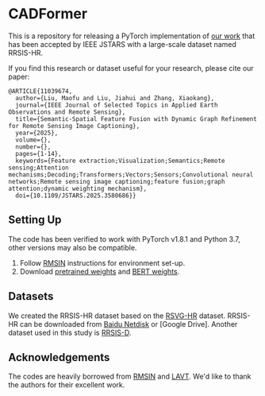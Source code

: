 # CADFormer

This is a repository for releasing a PyTorch implementation of [our work](https://ieeexplore.ieee.org/abstract/document/11023843) that has been accepted by IEEE JSTARS with a large-scale dataset named RRSIS-HR.

If you find this research or dataset useful for your research, please cite our paper:
```
@ARTICLE{11039674,
  author={Liu, Maofu and Liu, Jiahui and Zhang, Xiaokang},
  journal={IEEE Journal of Selected Topics in Applied Earth Observations and Remote Sensing}, 
  title={Semantic-Spatial Feature Fusion with Dynamic Graph Refinement for Remote Sensing Image Captioning}, 
  year={2025},
  volume={},
  number={},
  pages={1-14},
  keywords={Feature extraction;Visualization;Semantics;Remote sensing;Attention mechanisms;Decoding;Transformers;Vectors;Sensors;Convolutional neural networks;Remote sensing image captioning;feature fusion;graph attention;dynamic weighting mechanism},
  doi={10.1109/JSTARS.2025.3580686}}
```


## Setting Up

The code has been verified to work with PyTorch v1.8.1 and Python 3.7, other versions may also be compatible.

1. Follow [RMSIN](https://github.com/Lsan2401/RMSIN) instructions for environment set-up.
2. Download [pretrained weights](https://github.com/SwinTransformer/storage/releases/download/v1.0.0/swin_base_patch4_window12_384_22k.pth) and [BERT weights](https://huggingface.co/google-bert/bert-base-uncased).

## Datasets

We created the RRSIS-HR dataset based on the [RSVG-HR](https://github.com/LANMNG/LQVG) dataset. RRSIS-HR can be downloaded from [Baidu Netdisk](https://pan.baidu.com/s/1VG6sxkOuzeWelE7zkVv1Sw?pwd=wust) or [Google Drive].
Another dataset used in this study is [RRSIS-D](https://drive.google.com/drive/folders/1Xqi3Am2Vgm4a5tHqiV9tfaqKNovcuK3A).

## Acknowledgements

The codes are heavily borrowed from [RMSIN](https://github.com/Lsan2401/RMSIN) and [LAVT](https://github.com/yz93/LAVT-RIS). We'd like to thank the authors for their excellent work.
